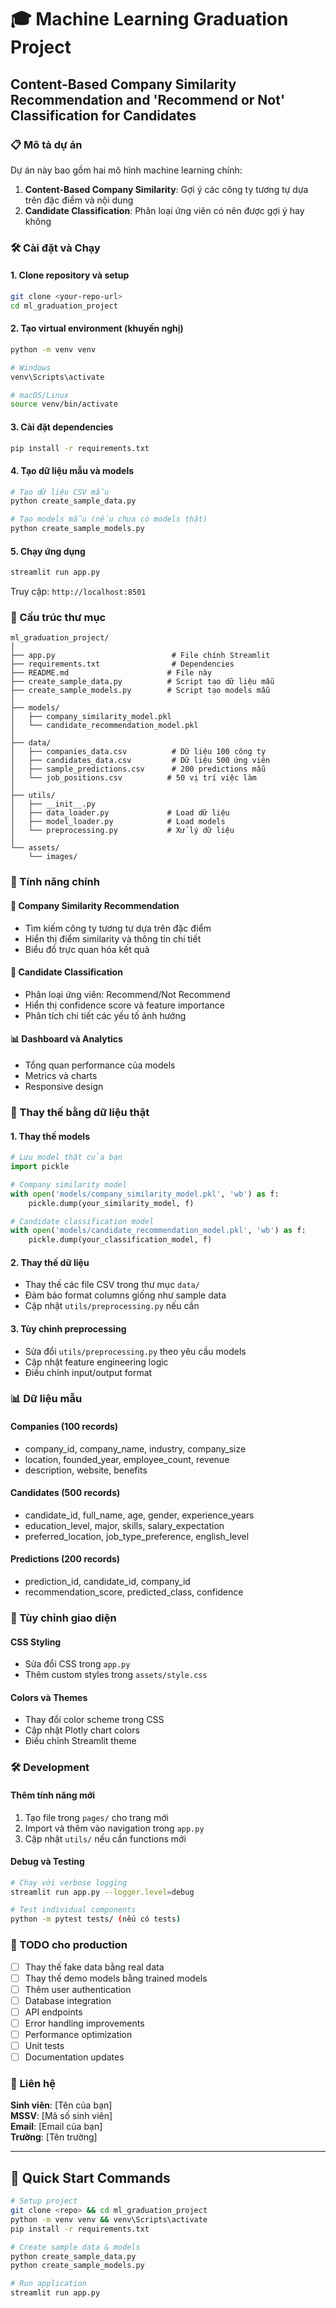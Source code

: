 # 🎓 Machine Learning Graduation Project

## Content-Based Company Similarity Recommendation and 'Recommend or Not' Classification for Candidates

### 📋 Mô tả dự án

Dự án này bao gồm hai mô hình machine learning chính:

1. **Content-Based Company Similarity**: Gợi ý các công ty tương tự dựa trên đặc điểm và nội dung
2. **Candidate Classification**: Phân loại ứng viên có nên được gợi ý hay không

### 🛠️ Cài đặt và Chạy

#### 1. Clone repository và setup

```bash
git clone <your-repo-url>
cd ml_graduation_project
```

#### 2. Tạo virtual environment (khuyến nghị)

```bash
python -m venv venv

# Windows
venv\Scripts\activate

# macOS/Linux
source venv/bin/activate
```

#### 3. Cài đặt dependencies

```bash
pip install -r requirements.txt
```

#### 4. Tạo dữ liệu mẫu và models

```bash
# Tạo dữ liệu CSV mẫu
python create_sample_data.py

# Tạo models mẫu (nếu chưa có models thật)
python create_sample_models.py
```

#### 5. Chạy ứng dụng

```bash
streamlit run app.py
```

Truy cập: `http://localhost:8501`

### 📁 Cấu trúc thư mục

```
ml_graduation_project/
│
├── app.py                          # File chính Streamlit
├── requirements.txt                # Dependencies
├── README.md                      # File này
├── create_sample_data.py          # Script tạo dữ liệu mẫu
├── create_sample_models.py        # Script tạo models mẫu
│
├── models/
│   ├── company_similarity_model.pkl
│   └── candidate_recommendation_model.pkl
│
├── data/
│   ├── companies_data.csv          # Dữ liệu 100 công ty
│   ├── candidates_data.csv         # Dữ liệu 500 ứng viên
│   ├── sample_predictions.csv      # 200 predictions mẫu
│   └── job_positions.csv          # 50 vị trí việc làm
│
├── utils/
│   ├── __init__.py
│   ├── data_loader.py             # Load dữ liệu
│   ├── model_loader.py            # Load models
│   └── preprocessing.py           # Xử lý dữ liệu
│
└── assets/
    └── images/
```

### 🚀 Tính năng chính

#### 🏢 Company Similarity Recommendation
- Tìm kiếm công ty tương tự dựa trên đặc điểm
- Hiển thị điểm similarity và thông tin chi tiết
- Biểu đồ trực quan hóa kết quả

#### 👤 Candidate Classification
- Phân loại ứng viên: Recommend/Not Recommend
- Hiển thị confidence score và feature importance
- Phân tích chi tiết các yếu tố ảnh hướng

#### 📊 Dashboard và Analytics
- Tổng quan performance của models
- Metrics và charts
- Responsive design

### 🔧 Thay thế bằng dữ liệu thật

#### 1. Thay thế models
```python
# Lưu model thật của bạn
import pickle

# Company similarity model
with open('models/company_similarity_model.pkl', 'wb') as f:
    pickle.dump(your_similarity_model, f)

# Candidate classification model  
with open('models/candidate_recommendation_model.pkl', 'wb') as f:
    pickle.dump(your_classification_model, f)
```

#### 2. Thay thế dữ liệu
- Thay thế các file CSV trong thư mục `data/`
- Đảm bảo format columns giống như sample data
- Cập nhật `utils/preprocessing.py` nếu cần

#### 3. Tùy chỉnh preprocessing
- Sửa đổi `utils/preprocessing.py` theo yêu cầu models
- Cập nhật feature engineering logic
- Điều chỉnh input/output format

### 📊 Dữ liệu mẫu

#### Companies (100 records)
- company_id, company_name, industry, company_size
- location, founded_year, employee_count, revenue
- description, website, benefits

#### Candidates (500 records)  
- candidate_id, full_name, age, gender, experience_years
- education_level, major, skills, salary_expectation
- preferred_location, job_type_preference, english_level

#### Predictions (200 records)
- prediction_id, candidate_id, company_id
- recommendation_score, predicted_class, confidence

### 🎨 Tùy chỉnh giao diện

#### CSS Styling
- Sửa đổi CSS trong `app.py`
- Thêm custom styles trong `assets/style.css`

#### Colors và Themes
- Thay đổi color scheme trong CSS
- Cập nhật Plotly chart colors
- Điều chỉnh Streamlit theme

### 🛠️ Development

#### Thêm tính năng mới
1. Tạo file trong `pages/` cho trang mới
2. Import và thêm vào navigation trong `app.py`
3. Cập nhật `utils/` nếu cần functions mới

#### Debug và Testing
```bash
# Chạy với verbose logging
streamlit run app.py --logger.level=debug

# Test individual components
python -m pytest tests/ (nếu có tests)
```

### 📝 TODO cho production

- [ ] Thay thế fake data bằng real data
- [ ] Thay thế demo models bằng trained models  
- [ ] Thêm user authentication
- [ ] Database integration
- [ ] API endpoints
- [ ] Error handling improvements
- [ ] Performance optimization
- [ ] Unit tests
- [ ] Documentation updates

### 📧 Liên hệ

**Sinh viên**: [Tên của bạn]  
**MSSV**: [Mã số sinh viên]  
**Email**: [Email của bạn]  
**Trường**: [Tên trường]

---

## 🚀 Quick Start Commands

```bash
# Setup project
git clone <repo> && cd ml_graduation_project
python -m venv venv && venv\Scripts\activate
pip install -r requirements.txt

# Create sample data & models
python create_sample_data.py
python create_sample_models.py

# Run application
streamlit run app.py
```